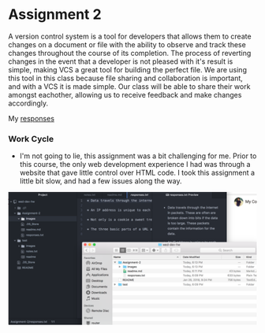 # Assignment 2
<p>A version control system is a tool for developers that allows them to create changes on a document or file with the ability to observe and track these changes throughout the course of its completion. The process of reverting changes in the event that a developer is not pleased with it's result is simple, making VCS a great tool for building the perfect file. We are using this tool in this class because file sharing and collaboration is important, and with a VCS it is made simple. Our class will be able to share their work amongst eachother, allowing us to receive feedback and make changes accordingly.

My [responses](./responses.txt)

### Work Cycle
* I'm not going to lie, this assignment was a bit challenging for me. Prior to this course, the only web development experience I had was through a website that gave little control over HTML code. I took this assignment a little bit slow, and had a few issues along the way.

![Screenshot of my Progress](./Images/progressagain.png)
